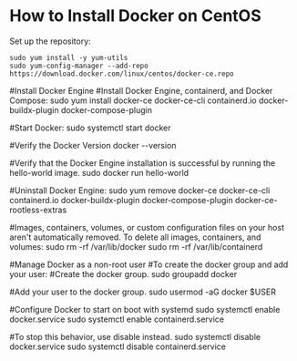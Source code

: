 
# How to Install Docker on CentOS

Set up the repository:

    sudo yum install -y yum-utils
    sudo yum-config-manager --add-repo https://download.docker.com/linux/centos/docker-ce.repo

#Install Docker Engine
#Install Docker Engine, containerd, and Docker Compose:
sudo yum install docker-ce docker-ce-cli containerd.io docker-buildx-plugin docker-compose-plugin

#Start Docker:
sudo systemctl start docker

#Verify the Docker Version
docker --version

#Verify that the Docker Engine installation is successful by running the hello-world image.
sudo docker run hello-world

#Uninstall Docker Engine:
sudo yum remove docker-ce docker-ce-cli containerd.io docker-buildx-plugin docker-compose-plugin docker-ce-rootless-extras

#Images, containers, volumes, or custom configuration files on your host aren't automatically removed. To delete all images, containers, and volumes:
sudo rm -rf /var/lib/docker
sudo rm -rf /var/lib/containerd

#Manage Docker as a non-root user
#To create the docker group and add your user:
#Create the docker group.
sudo groupadd docker

#Add your user to the docker group.
sudo usermod -aG docker $USER

#Configure Docker to start on boot with systemd
sudo systemctl enable docker.service
sudo systemctl enable containerd.service

#To stop this behavior, use disable instead.
sudo systemctl disable docker.service
sudo systemctl disable containerd.service
